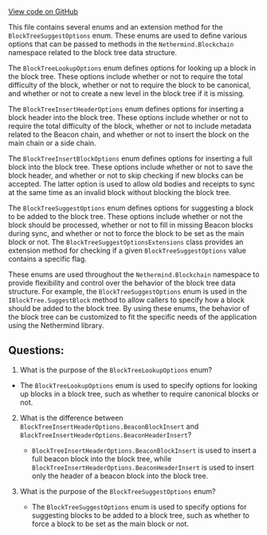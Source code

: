 [View code on GitHub](https://github.com/NethermindEth/nethermind/src/Nethermind/Nethermind.Blockchain/BlockTreeMethodOptions.cs)

This file contains several enums and an extension method for the `BlockTreeSuggestOptions` enum. These enums are used to define various options that can be passed to methods in the `Nethermind.Blockchain` namespace related to the block tree data structure.

The `BlockTreeLookupOptions` enum defines options for looking up a block in the block tree. These options include whether or not to require the total difficulty of the block, whether or not to require the block to be canonical, and whether or not to create a new level in the block tree if it is missing.

The `BlockTreeInsertHeaderOptions` enum defines options for inserting a block header into the block tree. These options include whether or not to require the total difficulty of the block, whether or not to include metadata related to the Beacon chain, and whether or not to insert the block on the main chain or a side chain.

The `BlockTreeInsertBlockOptions` enum defines options for inserting a full block into the block tree. These options include whether or not to save the block header, and whether or not to skip checking if new blocks can be accepted. The latter option is used to allow old bodies and receipts to sync at the same time as an invalid block without blocking the block tree.

The `BlockTreeSuggestOptions` enum defines options for suggesting a block to be added to the block tree. These options include whether or not the block should be processed, whether or not to fill in missing Beacon blocks during sync, and whether or not to force the block to be set as the main block or not. The `BlockTreeSuggestOptionsExtensions` class provides an extension method for checking if a given `BlockTreeSuggestOptions` value contains a specific flag.

These enums are used throughout the `Nethermind.Blockchain` namespace to provide flexibility and control over the behavior of the block tree data structure. For example, the `BlockTreeSuggestOptions` enum is used in the `IBlockTree.SuggestBlock` method to allow callers to specify how a block should be added to the block tree. By using these enums, the behavior of the block tree can be customized to fit the specific needs of the application using the Nethermind library.
## Questions: 
 1. What is the purpose of the `BlockTreeLookupOptions` enum?
   - The `BlockTreeLookupOptions` enum is used to specify options for looking up blocks in a block tree, such as whether to require canonical blocks or not.

2. What is the difference between `BlockTreeInsertHeaderOptions.BeaconBlockInsert` and `BlockTreeInsertHeaderOptions.BeaconHeaderInsert`?
   - `BlockTreeInsertHeaderOptions.BeaconBlockInsert` is used to insert a full beacon block into the block tree, while `BlockTreeInsertHeaderOptions.BeaconHeaderInsert` is used to insert only the header of a beacon block into the block tree.

3. What is the purpose of the `BlockTreeSuggestOptions` enum?
   - The `BlockTreeSuggestOptions` enum is used to specify options for suggesting blocks to be added to a block tree, such as whether to force a block to be set as the main block or not.